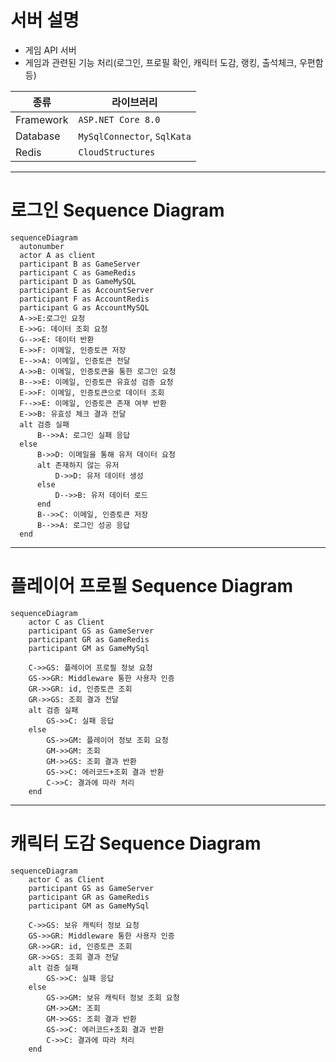 # 서버 설명

- 게임 API 서버
- 게임과 관련된 기능 처리(로그인, 프로필 확인, 캐릭터 도감, 랭킹, 출석체크, 우편함 등)
  
|종류|라이브러리|
|------|------|
|Framework|`ASP.NET Core 8.0`|
|Database|`MySqlConnector`, `SqlKata`|
|Redis|`CloudStructures`|

---
# 로그인 Sequence Diagram

```mermaid
sequenceDiagram
  autonumber
  actor A as client
  participant B as GameServer
  participant C as GameRedis
  participant D as GameMySQL
  participant E as AccountServer
  participant F as AccountRedis
  participant G as AccountMySQL
  A->>E:로그인 요청
  E->>G: 데이터 조회 요청
  G-->>E: 데이터 반환
  E->>F: 이메일, 인증토큰 저장
  E-->>A: 이메일, 인증토큰 전달
  A->>B: 이메일, 인증토큰을 통한 로그인 요청
  B-->>E: 이메일, 인증토큰 유효성 검증 요청
  E->>F: 이메일, 인증토큰으로 데이터 조회
  F-->>E: 이메일, 인증토큰 존재 여부 반환
  E->>B: 유효성 체크 결과 전달
  alt 검증 실패
      B-->>A: 로그인 실패 응답
  else
      B->>D: 이메일을 통해 유저 데이터 요청
      alt 존재하지 않는 유저
          D->>D: 유저 데이터 생성
      else
          D-->>B: 유저 데이터 로드
      end
      B-->>C: 이메일, 인증토큰 저장
      B-->>A: 로그인 성공 응답
  end
```
---
# 플레이어 프로필 Sequence Diagram
```mermaid
sequenceDiagram
    actor C as Client
    participant GS as GameServer
    participant GR as GameRedis
    participant GM as GameMySql

    C->>GS: 플레이어 프로필 정보 요청
    GS->>GR: Middleware 통한 사용자 인증
    GR->>GR: id, 인증토큰 조회
    GR->>GS: 조회 결과 전달
    alt 검증 실패
        GS->>C: 실패 응답
    else
        GS->>GM: 플레이어 정보 조회 요청
        GM->>GM: 조회
        GM->>GS: 조회 결과 반환
        GS->>C: 에러코드+조회 결과 반환
        C->>C: 결과에 따라 처리
    end

```
---
# 캐릭터 도감 Sequence Diagram
```mermaid
sequenceDiagram
    actor C as Client
    participant GS as GameServer
    participant GR as GameRedis
    participant GM as GameMySql

    C->>GS: 보유 캐릭터 정보 요청
    GS->>GR: Middleware 통한 사용자 인증
    GR->>GR: id, 인증토큰 조회
    GR->>GS: 조회 결과 전달
    alt 검증 실패
        GS->>C: 실패 응답
    else
        GS->>GM: 보유 캐릭터 정보 조회 요청
        GM->>GM: 조회
        GM->>GS: 조회 결과 반환
        GS->>C: 에러코드+조회 결과 반환
        C->>C: 결과에 따라 처리
    end

```
